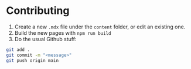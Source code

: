 # Contributing

1. Create a new `.mdx` file under the `content` folder, or edit an existing one.
2. Build the new pages with `npm run build`
3. Do the usual Github stuff:
```bash
git add .
git commit -m "<message>"
git push origin main
```
